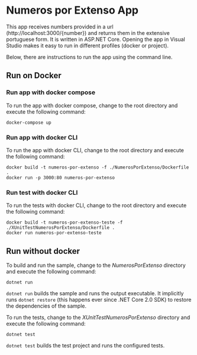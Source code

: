 # Numeros por Extenso App

This app receives numbers provided in a url (http://localhost:3000/{number}) and returns them in the extensive portuguese form. It is written in ASP.NET Core. Opening the app in Visual Studio makes it easy to run in different profiles (docker or project).

Below, there are instructions to run the app using the command line.

## Run on Docker

### Run app with docker compose

To run the app with docker compose, change to the root directory and execute the following command:

```console
docker-compose up
```

### Run app with docker CLI

To run the app with docker CLI, change to the root directory and execute the following command:

```console
docker build -t numeros-por-extenso -f ./NumerosPorExtenso/Dockerfile .
docker run -p 3000:80 numeros-por-extenso
```

### Run test with docker CLI

To run the tests with docker CLI, change to the root directory and execute the following command:

```console
docker build -t numeros-por-extenso-teste -f ./XUnitTestNumerosPorExtenso/Dockerfile .
docker run numeros-por-extenso-teste
```

## Run without docker

To build and run the sample, change to the *NumerosPorExtenso* directory and execute the following command:

```console
dotnet run
```

`dotnet run` builds the sample and runs the output executable. It implicitly runs `dotnet restore` (this happens ever since .NET Core 2.0 SDK) to restore the dependencies of the sample.

To run the tests, change to the *XUnitTestNumerosPorExtenso* directory and execute the following command:

```console
dotnet test
```

`dotnet test` builds the test project and runs the configured tests.

